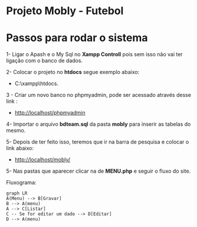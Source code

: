 # Projeto Mobly - Futebol




# Passos para rodar o sistema

1- Ligar o Apash e o My Sql no  **Xampp Controll**  pois sem isso não vai ter ligação com o banco de dados.

2- Colocar o projeto no **htdocs** segue exemplo abaixo:
- C:\xampp\htdocs.

3 -  Criar um novo banco no phpmyadmin, pode ser acessado através desse link : 
- [http://localhost/phpmyadmin](http://localhost/phpmyadmin)

4- Importar o arquivo **bdteam.sql** da pasta **mobly** para inserir as tabelas do mesmo.

5-  Depois de ter feito isso, teremos que  ir na barra de pesquisa e colocar o link abaixo:
- [http://localhost/mobly/](http://localhost/mobly/)

5- Nas pastas que aparecer clicar na de **MENU.php** e seguir o fluxo do site.

Fluxograma:

```mermaid
graph LR
A(Menu) --> B[Gravar]
B --> A(menu)
A --> C[Listar]
C -- Se for editar um dado --> D[Editar]
D --> A(menu)
```
